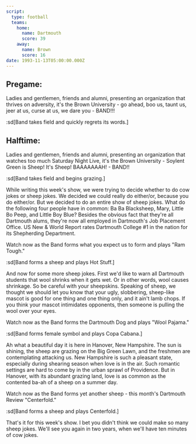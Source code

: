 ```yaml
---
script:
  type: football
  teams:
    home:
      name: Dartmouth
      score: 39
    away:
      name: Brown
      score: 16
date: 1993-11-13T05:00:00.000Z
---
```


## Pregame:

Ladies and gentlemen, friends and alumni, presenting an organization that thrives on adversity, it's the Brown University - go ahead, boo us, taunt us, jeer at us, curse at us, we dare you - BAND!!!

:sd[Band takes field and quickly regrets its words.]

## Halftime:

Ladies and gentlemen, friends and alumni, presenting an organization that watches too much Saturday Night Live, it's the Brown University - Soylent Green is Sheep! It's Sheep! BAAAAAAAH! - BAND!!

:sd[Band takes field and begins grazing.]

While writing this week's show, we were trying to decide whether to do cow jokes or sheep jokes. We decided we could really do either/or, because you do either/or. But we decided to do an entire show of sheep jokes. What do the following four people have in common: Ba Ba Blacksheep, Mary, Little Bo Peep, and Little Boy Blue? Besides the obvious fact that they're all Dartmouth alums, they're now all employed in Dartmouth's Job Placement Office. US New & World Report rates Dartmouth College #1 in the nation for its Shepherding Department.

Watch now as the Band forms what you expect us to form and plays "Ram Tough."

:sd[Band forms a sheep and plays Hot Stuff.]

And now for some more sheep jokes. First we'd like to warn all Dartmouth students that wool shrinks when it gets wet. Or in other words, wool causes shrinkage. So be careful with your sheepskins. Speaking of sheep, we thought we should let you know that your ugly, slobbering, sheep-like mascot is good for one thing and one thing only, and it ain't lamb chops. If you think your mascot intimidates opponents, then someone is pulling the wool over your eyes.

Watch now as the Band forms the Dartmouth Dog and plays "Wool Pajama."

:sd[Band forms female symbol and plays Copa Cabana.]

Ah what a beautiful day it is here in Hanover, New Hampshire. The sun is shining, the sheep are grazing on the Big Green Lawn, and the freshmen are contemplating attacking us. New Hampshire is such a pleasant state, especially during shearing season when love is in the air. Such romantic settings are hard to come by in the urban sprawl of Providence. But in Hanover, with its abundant grazing land, love is as common as the contented ba-ah of a sheep on a summer day.

Watch now as the Band forms yet another sheep - this month's Dartmouth Review "Centerfold."

:sd[Band forms a sheep and plays Centerfold.]

That's it for this week's show. I bet you didn't think we could make so many sheep jokes. We'll see you again in two years, when we'll have ten minutes of cow jokes.
